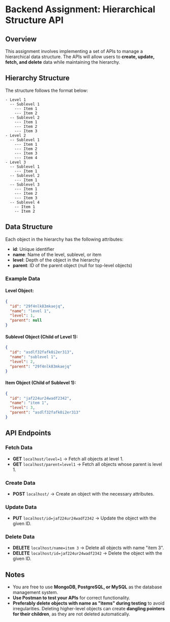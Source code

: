 # Backend Assignment: Hierarchical Structure API

## Overview
This assignment involves implementing a set of APIs to manage a hierarchical data structure. The APIs will allow users to **create, update, fetch, and delete** data while maintaining the hierarchy.

## Hierarchy Structure
The structure follows the format below:

```
- Level 1
  -- Sublevel 1
    --- Item 1
    --- Item 2
  -- Sublevel 2
    --- Item 1
    --- Item 2
    --- Item 3
- Level 2
  -- Sublevel 1
    --- Item 1
    --- Item 2
    --- Item 3
    --- Item 4
- Level 3
  -- Sublevel 1
    --- Item 1
  -- Sublevel 2
    --- Item 1
  -- Sublevel 3
    --- Item 1
    --- Item 2
    --- Item 3
  -- Sublevel 4
    -- Item 1
    -- Item 2
```

## Data Structure
Each object in the hierarchy has the following attributes:
- **id**: Unique identifier
- **name**: Name of the level, sublevel, or item
- **level**: Depth of the object in the hierarchy
- **parent**: ID of the parent object (null for top-level objects)

### Example Data
#### Level Object:
```json
{
  "id": "29f4nlk83mkaejq",
  "name": "level 1",
  "level": 1,
  "parent": null
}
```

#### Sublevel Object (Child of Level 1):
```json
{
  "id": "asdlf32fafk0i2er313",
  "name": "sublevel 1",
  "level": 2,
  "parent": "29f4nlk83mkaejq"
}
```

#### Item Object (Child of Sublevel 1):
```json
{
  "id": "jaf224ur24wadf2342",
  "name": "item 1",
  "level": 3,
  "parent": "asdlf32fafk0i2er313"
}
```

## API Endpoints
### Fetch Data
- **GET** `localhost/level=1` → Fetch all objects at level 1.
- **GET** `localhost/parent=level1` → Fetch all objects whose parent is level 1.

### Create Data
- **POST** `localhost/` → Create an object with the necessary attributes.

### Update Data
- **PUT** `localhost/id=jaf224ur24wadf2342` → Update the object with the given ID.

### Delete Data
- **DELETE** `localhost/name=item 3` → Delete all objects with name "item 3".
- **DELETE** `localhost/id=jaf224ur24wadf2342` → Delete the object with the given ID.

## Notes
- You are free to use **MongoDB, PostgreSQL, or MySQL** as the database management system.
- **Use Postman to test your APIs** for correct functionality.
- **Preferably delete objects with name as "items" during testing** to avoid irregularities. Deleting higher-level objects can create **dangling pointers for their children**, as they are not deleted automatically.

